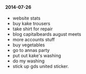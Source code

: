 #### 2014-07-26 ###

- website stats
- buy kake trousers
- take shirt for repair
- blog capitalbeards august meets
- more accounts stuff
- buy vegetables
- go to annas party
- put out kake's washing
- do my washing
- stick up gds united sticker.
